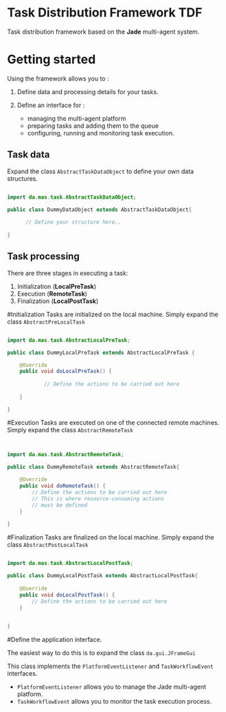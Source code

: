 
Task Distribution Framework **TDF**
===================================
Task distribution framework based on the **Jade** multi-agent system.


Getting started
=============

Using the framework allows you to : 

1. Define data and processing details for your tasks.
2. Define an interface for :

 	- managing the multi-agent platform
 	- preparing tasks and adding them to the queue
 	- configuring, running and monitoring task execution.


## Task data
Expand the class ``AbstractTaskDataObject`` to define your own data structures.
``` java

import da.mas.task.AbstractTaskDataObject;

public class DummyDataObject extends AbstractTaskDataObject{
	
	  // Define your structure here..
	
}
```

## Task processing
There are three stages in executing a task:

1. Initialization (**LocalPreTask**)
2. Execution (**RemoteTask**)
3. Finalization (**LocalPostTask**)

#Initialization
Tasks are initialized on the local machine. Simply expand the class  ``AbstractPreLocalTask``

``` java

import da.mas.task.AbstractLocalPreTask;

public class DummyLocalPreTask extends AbstractLocalPreTask {

	@Override
	public void doLocalPreTask() {
	
			// Define the actions to be carried out here
		
	}

}


```

#Execution
Tasks are executed on one of the connected remote machines. Simply expand the class ``AbstractRemoteTask``

``` java


import da.mas.task.AbstractRemoteTask;

public class DummyRemoteTask extends AbstractRemoteTask{
	
	@Override
	public void doRemoteTask() {
		// Define the actions to be carried out here
        // This is where resource-consuming actions
        // must be defined
	}
	
}


```

#Finalization
Tasks are finalized on the local machine. Simply expand the class ``AbstractPostLocalTask``

``` java

import da.mas.task.AbstractLocalPostTask;

public class DummyLocalPostTask extends AbstractLocalPostTask{
	
	@Override
	public void doLocalPostTask() {
		// Define the actions to be carried out here
	}

	
}


```

#Define the application interface.

The easiest way to do this is to expand the class  ``da.gui.JFrameGui``

This class implements the ``PlatformEventListener`` and ``TaskWorkflowEvent`` interfaces.

* ``PlatformEventListener`` allows you to manage the Jade multi-agent platform.
* ``TaskWorkflowEvent`` allows you to monitor the task execution process.

